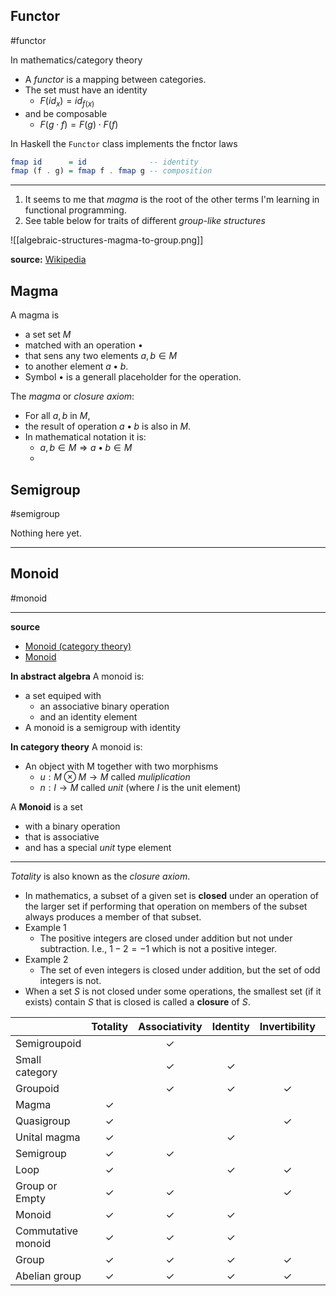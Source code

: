 ## Functor
#functor

In mathematics/category theory
- A _functor_ is a mapping between categories.
- The set must have an identity
	- $F(id_x) = id_{f(x)}$ 
-  and be composable
	- $F(g \cdot f) = F(g) \cdot F(f)$ 

In Haskell the `Functor` class implements the fnctor laws

```haskell
fmap id      = id              -- identity
fmap (f . g) = fmap f . fmap g -- composition
```

---

1. It seems to me that *magma* is the root of the other terms I'm learning in functional programming.
2. See table below for traits of different *group-like structures*

![[algebraic-structures-magma-to-group.png]]

**source:** [Wikipedia](https://en.wikipedia.org/wiki/Magma_(algebra))

## Magma

A magma is 
- a set set $M$
- matched with an operation $\bullet$
- that sens any two elements $a, b \in M$ 
- to another element $a \bullet b$.
- Symbol $\bullet$ is a generall placeholder for the operation.

The *magma* or *closure axiom*:
- For all $a, b$ in $M$, 
- the result of operation $a \bullet b$ is also in $M$.
- In mathematical notation it is:
	- $a, b \in M \Longrightarrow a \bullet b \in M$
	- 



## Semigroup

#semigroup

Nothing here yet.

---

## Monoid
#monoid

---
**source**
- [Monoid (category theory)](https://en.wikipedia.org/wiki/Monoid_(category_theory))
- [Monoid](https://en.wikipedia.org/wiki/Monoid)

**In abstract algebra**
A monoid is:
- a set equiped with
	- an associative binary operation
	- and an identity element
- A monoid is a semigroup with identity

**In category theory**
A monoid is:
- An object with M together with two morphisms
	- $u: M \otimes M\to M$ called *muliplication*
	- $n: I \to M$ called *unit* (where $I$ is the unit element)

A **Monoid** is a set
- with a binary operation
- that is associative
- and has a special *unit* type element


---

*Totality* is also known as the *closure axiom*.
- In mathematics, a subset of a given set is **closed** under an operation of the larger set if performing that operation on members of the subset always produces a member of that subset.
- Example 1
	- The positive integers are closed under addition but not under subtraction. I.e., $1 - 2 = -1$ which is not a positive integer.
- Example 2
	- The set of even integers is closed under addition, but the set of odd integers is not.
- When a set $S$ is not closed under some operations, the smallest set (if it exists) contain $S$ that is closed is called a **closure** of $S$.

|                    | Totality | Associativity | Identity | Invertibility | Commutativity |
|--------------------|:--------:|:-------------:|:--------:|:-------------:|:-------------:|
| Semigroupoid       |          |    $\checkmark$   |          |               |               |
| Small category     |          |    $\checkmark$   | $\checkmark$ |               |               |
| Groupoid           |          |    $\checkmark$   | $\checkmark$ |    $\checkmark$   |               |
| Magma              | $\checkmark$ |               |          |               |               |
| Quasigroup         | $\checkmark$ |               |          |    $\checkmark$   |               |
| Unital magma       | $\checkmark$ |               | $\checkmark$ |               |               |
| Semigroup          | $\checkmark$ |    $\checkmark$   |          |               |               |
| Loop               | $\checkmark$ |               | $\checkmark$ |    $\checkmark$   |               |
| Group or Empty     | $\checkmark$ |    $\checkmark$   |          |    $\checkmark$   |               |
| Monoid             | $\checkmark$ |    $\checkmark$   | $\checkmark$ |               |               |
| Commutative monoid | $\checkmark$ |    $\checkmark$   | $\checkmark$ |               |    $\checkmark$   |
| Group              | $\checkmark$ |    $\checkmark$   | $\checkmark$ |    $\checkmark$   |               |
| Abelian group      | $\checkmark$ |    $\checkmark$   | $\checkmark$ |    $\checkmark$   |    $\checkmark$   |